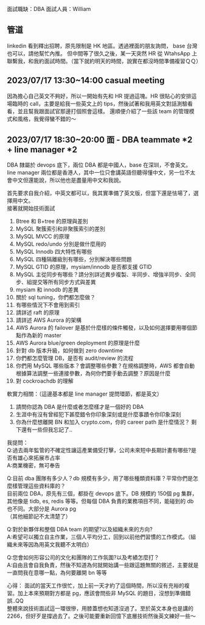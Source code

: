 面試職缺：DBA
面試人員：William
## 管道
linkedin 看到釋出招聘，原先限制是 HK 地區。透過裡面的朋友詢問， base 台灣也可以，請他幫忙內推。
但中間等了很久之後，某一天突然 HR 從 WtahsApp 上聯繫我，和我約面試時間。（當下就約明天的時間，說實在都沒時間準備複習ＱＱ）

## 2023/07/17 13:30~14:00 casual meeting
因為擔心自己英文不夠好，所以一開始有先和 HR 提過這塊。HR 很貼心的安排這場臨時的 call，主要是給我一些英文上的 tips，然後試著和我用英文對話測驗看看，並且幫我跟面試官那邊打個照會這樣。
還順便介紹了一些該 team 的管理模式和風格，我覺得蠻不錯的～

## 2023/07/17 18:30~20:00 面 - DBA teammate *2 + line manager *2
DBA 隸屬於 devops 底下，兩位 DBA 都是中國人，base 在深圳，不會英文。<br>
line manager 兩位都是香港人，其中一位只會講英語但聽得懂中文，另一位不太會中文但還能說，所以他也是盡量用中文和我說。<br>

首先要求自我介紹，中英文都可以，我其實準備了英文版，但當下還是怯場了，選擇用中文。<br>
接著就開始技術面試
1. Btree 和 B+tree 的原理與差別
2. MySQL 聚簇索引和非聚簇索引的差別
3. MySQL MVCC 的原理
4. MySQL redo/undo 分別是做什麼用的
5. MySQL Innodb 四大特性有哪些
6. MySQL 四種隔離級別有哪些，分別解決哪些問題
7. MySQL GTID 的原理，mysiam/innodb 是否都支援 GTID
8. MySQL 主從同步有哪些？請分別詳述異步複製、半同步、增強半同步、全同步、組提交等所有同步方式與差異
9. mysiam 和 innodb 的差異
10. 關於 sql tuning，你們都怎麼做？
11. 有哪些情況下不會用到索引
12. 請詳述 raft 的原理
13. 請詳述 AWS Aurora 的架構
14. AWS Aurora 的 failover 是基於什麼樣的條件觸發，以及如何選擇要用哪個節點作為新的 master
15. AWS Aurora blue/green deployment 的原理是什麼
16. 針對 db 版本升級，如何做到 zero downtime
17. 你們都怎麼管理 DB，是否有 audit/review 的流程
18. 你們用 MySQL 哪些版本？會調整哪些參數？在規格調整時，AWS 都會自動根據算法調整一些連接參數，為何你們要手動去調整？原因是什麼
19. 對 cockroachdb 的理解

軟實力相關：（這邊基本都是 line manager 提問環節，都是英文）
1. 請問你認為 DBA 是什麼或者怎麼樣才是一個好的 DBA
2. 生涯中有沒有曾經犯下甚麼錯令你印象深刻或是什麼事蹟令你印象深刻
3. 你為什麼想離開 BN 和加入 crypto.com，你的 career path 是什麼情況？
剩下還有一些但我忘記了..<br>

我提問：<br>
Q:過去兩年監管的不確定性讓這產業備受打擊，公司未來短中長期計畫有哪些?是否有雄心來拓展市占率<br>
A:商業機密，無可奉告<br>

Q:目前 dba 團隊有多少人？db 規模有多少，用了哪些種類資料庫？平常你們是怎麼樣管理這些資料庫的？<br>
目前兩位 DBA，原先有三個，都掛在 devops 底下。DB 規模約 150個 pg 集群，其他像是 tidb, es, redis 等等。但每個 DBA 負責的業務項目不同，能碰到的 db 也不同。大部分是 Aurora pg<br>
（其他細節記不太清楚了）<br>

Q:對於新夥伴和整個 DBA team 的期望?以及組織未來的方向?<br>
A:希望可以獨立自主作業，三個人平均分工，回到以前他們習慣的工作模式。（組織未來等因為用英文我聽不太明白）<br>

Q:您會如何形容公司的文化和團隊的工作氛圍?以及考績怎麼打？<br>
A:自由且會自我負責，然後不知道為何就開始講一些跟這題無關的敘述，主要就是一直問我在意哪一點，為何要離開 bn 等等<br>


心得：
面試的當天工作很忙，加上前一天才約了這個時間，所以沒有充裕的複習。加上本來預期對方都是 pg，應該會問些非 MySQL 的題目，沒想到準備錯誤..QQ<br>
整體來說技術面試這一環很慘，用膝蓋想也知道沒過了。至於英文本身也是講的2266，但好歹是撐過去了。之後可能要重新回憶下底層技術然後英文練好一些～<br>
